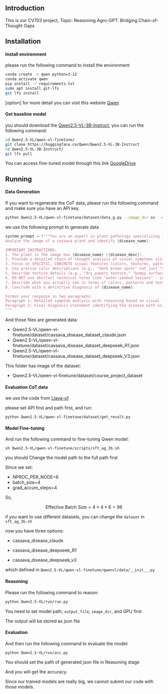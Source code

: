 ## Introduction

This is our CV703 project, Topic: Reasoning Agro-GPT: Bridging Chain-of-Thought Gaps



## Installation

#### Install environment

please run the following command to install the environment

```bash
conda create -n qwen python=3.12
conda activate qwen
pip install -r requirements.txt
sudo apt install git-lfs
git lfs install
```

[option] for more detail you can visit this website [Qwen](https://github.com/QwenLM/Qwen2.5-VL)



#### Get baseline model

you should download the [Qwen2.5-VL-3B-Instruct](https://huggingface.co/Qwen/Qwen2.5-VL-3B-Instruct), you can run the following command:

```bash
cd Qwen2.5-VL/qwen-vl-finetune/
git clone https://huggingface.co/Qwen/Qwen2.5-VL-3B-Instruct
cd Qwen2.5-VL-3B-Instruct/
git lfs pull
```
You can access fine-tuned model through this link [GoogleDrive](https://drive.google.com/file/d/1eq5q5TQbNgqy3Z01Pjp3Vhja6MZWJed4/view?usp=sharing)


## Running

#### Data Generation

If you want to regenerate the CoT data, please run the following command and make sure you have an API key.

```bash
python Qwen2.5-VL/qwen-vl-finetune/dataset/data_g.py --image_dir xx --output_file xx --api_key xx --model xx --vary_questions --sample_limit 1000
```

we use the following prompt to generate data

```python
system_prompt = f"""You are an expert in plant pathology specializing in cassava diseases.
Analyze the image of a cassava plant and identify {disease_name}.

IMPORTANT INSTRUCTIONS:
1. The plant in the image has {disease_name} ({disease_desc}).
2. Provide a detailed chain-of-thought analysis of visual symptoms visible in the image.
3. Focus on SPECIFIC, CONCRETE visual features (colors, textures, patterns, shapes).
4. Use precise color descriptions (e.g., "dark brown spots" not just "spots").
5. Describe texture details (e.g., "dry papery texture," "bumpy surface").
6. DO NOT use abstract technical terms like "water-soaked lesions" - instead describe the specific appearance.
7. Describe what you actually see in terms of colors, patterns and textures.
8. Conclude with a definitive diagnosis of {disease_name}.

Format your response in two paragraphs:
Paragraph 1: Detailed symptom analysis with reasoning based on visual features.
Paragraph 2: Final diagnosis statement identifying the disease with scientific name.
"""
```

And those files are generated data:

- Qwen2.5-VL/qwen-vl-finetune/dataset/cassava_disease_dataset_claude.json
- Qwen2.5-VL/qwen-vl-finetune/dataset/cassava_disease_dataset_deepseek_R1.json
- Qwen2.5-VL/qwen-vl-finetune/dataset/cassava_disease_dataset_deepseek_V3.json

This folder has image of the dataset:

- Qwen2.5-VL/qwen-vl-finetune/dataset/course_project_dataset



#### Evaluation CoT data

we use the code from [Llava-o1](https://github.com/mbzuai-oryx/LlamaV-o1/blob/main/eval/get_result.py)

please set API first and path first, and run:

```
python Qwen2.5-VL/qwen-vl-finetune/dataset/get_result.py
```





#### Model Fine-tuning

And run the following command to fine-tuning Qwen model:

```
sh Qwen2.5-VL/qwen-vl-finetune/scripts/sft_ag_3b.sh
```

you should Change the model path to the full path first

Since we set:

- NPROC_PER_NODE=6
- batch_size=4
- grad_accum_steps=4



So,

$$ \text{Effective Batch Size} = 4 \times 4 \times 6 = 96$$



if you want to use different datasets, you can change the `dataset` in `sft_ag_3b.sh`

now you have three options:

- cassava_disease_claude
- cassava_disease_deepseek_R1

- cassava_disease_deepseek_v3

which defined in `Qwen2.5-VL/qwen-vl-finetune/qwenvl/data/__init__.py`



#### Reasoning

Please run the following command to reason:

```bash
python Qwen2.5-VL/run/run.py
```

You need to set model path, `output_file`, `image_dir`, and GPU first

The output will be stored as json file

#### Evaluation

And then run the following command to evaluate the model:

```
python Qwen2.5-VL/run/acc.py
```

You should set the path of generated json file in Reasoning stage

And you will get the accuracy.


Since our trained models are really big, we cannot submit our code with those models.



